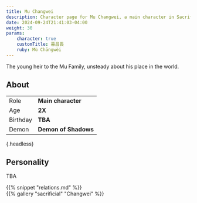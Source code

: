 ```yaml
---
title: Mu Changwei
description: Character page for Mu Changwei, a main character in Sacrificial
date: 2024-09-24T21:41:03-04:00
weight: 30
params:
    character: true
    customTitle: 暮昌畏
    ruby: Mù Chāngwèi
---
```


The young heir to the Mu Family, unsteady about his place in the world.

<!--more-->

<section class="info">

## About

<div class="about-box">

|          |                 |
| -------- | --------------- |
| Role     | **Main character** |
| Age      | **2X**          |
| Birthday | **TBA**         |
| Demon    | **Demon of Shadows**        |
{.headless}

</div>

## Personality

TBA

</section>
<section class="relations">
{{% snippet "relations.md" %}}
</section>
<section class="gallery">
{{% gallery "sacrificial" "Changwei" %}}
</section>
<section class="extra">
</section>
